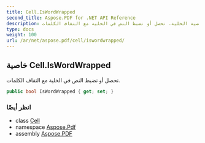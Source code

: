```yaml
---
title: Cell.IsWordWrapped
second_title: Aspose.PDF for .NET API Reference
description: خاصية الخلية. تحصل أو تضبط النص في الخلية مع التفاف الكلمات
type: docs
weight: 100
url: /ar/net/aspose.pdf/cell/iswordwrapped/
---
```

## خاصية Cell.IsWordWrapped

تحصل أو تضبط النص في الخلية مع التفاف الكلمات.

```csharp
public bool IsWordWrapped { get; set; }
```

### انظر أيضًا

* class [Cell](../)
* namespace [Aspose.Pdf](../../../aspose.pdf/)
* assembly [Aspose.PDF](../../../)